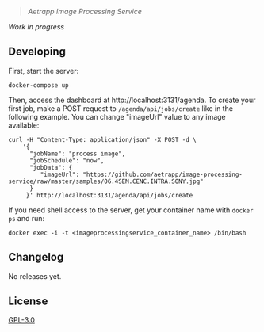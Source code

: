 > *Aetrapp Image Processing Service*

*Work in progress*

## Developing

First, start the server:

    docker-compose up

Then, access the dashboard at http://localhost:3131/agenda. To create your first job, make a POST request to `/agenda/api/jobs/create` like in the following example. You can change "imageUrl" value to any image available:

````shell
curl -H "Content-Type: application/json" -X POST -d \
    '{
      "jobName": "process image",
      "jobSchedule": "now",
      "jobData": {
         "imageUrl": "https://github.com/aetrapp/image-processing-service/raw/master/samples/06.4SEM.CENC.INTRA.SONY.jpg"
      }
     }' http://localhost:3131/agenda/api/jobs/create
````

If you need shell access to the server, get your container name with `docker ps` and run:

    docker exec -i -t <imageprocessingservice_container_name> /bin/bash

## Changelog

No releases yet.

## License

[GPL-3.0](LICENSE)
